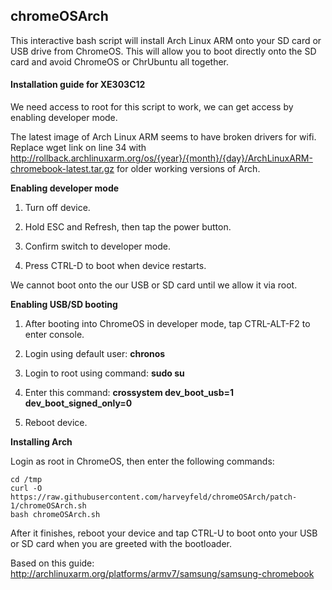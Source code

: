 <h2>chromeOSArch</h2>
This interactive bash script will install Arch Linux ARM onto your SD card or USB drive from ChromeOS. This will allow you to boot directly onto the SD card and avoid ChromeOS or ChrUbuntu all together.

<h4>Installation guide for XE303C12</h4>
We need access to root for this script to work, we can get access by enabling developer mode.

The latest image of Arch Linux ARM seems to have broken drivers for wifi. Replace wget link on line 34 with http://rollback.archlinuxarm.org/os/{year}/{month}/{day}/ArchLinuxARM-chromebook-latest.tar.gz for older working versions of Arch.

<b>Enabling developer mode</b>

1. Turn off device.

2. Hold ESC and Refresh, then tap the power button.

3. Confirm switch to developer mode.

4. Press CTRL-D to boot when device restarts.

We cannot boot onto the our USB or SD card until we allow it via root.

<b>Enabling USB/SD booting</b>

1. After booting into ChromeOS in developer mode, tap CTRL-ALT-F2 to enter console.

2. Login using default user: <b>chronos</b>

3. Login to root using command: <b>sudo su</b>

4. Enter this command: <b>crossystem dev_boot_usb=1 dev_boot_signed_only=0</b>

5. Reboot device.

<b>Installing Arch</b>

Login as root in ChromeOS, then enter the following commands:
```
cd /tmp
curl -O https://raw.githubusercontent.com/harveyfeld/chromeOSArch/patch-1/chromeOSArch.sh
bash chromeOSArch.sh
```

After it finishes, reboot your device and tap CTRL-U to boot onto your USB or SD card when you are greeted with the bootloader.

Based on this guide: http://archlinuxarm.org/platforms/armv7/samsung/samsung-chromebook
